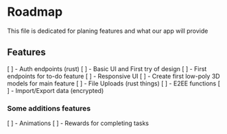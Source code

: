 # Roadmap

This file is dedicated for planing features and what our app will provide

## Features

[ ] - Auth endpoints (rust)
[ ] - Basic UI and First try of design
[ ] - First endpoints for to-do feature
[ ] - Responsive UI
[ ] - Create first low-poly 3D models for main feature
[ ] - File Uploads (rust things)
[ ] - E2EE functions
[ ] - Import/Export data (encrypted)

### Some additions features

[ ] - Animations
[ ] - Rewards for completing tasks
